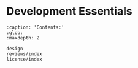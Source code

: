 # Development Essentials

```{toctree}
:caption: 'Contents:'
:glob:
:maxdepth: 2

design
reviews/index
license/index
```
